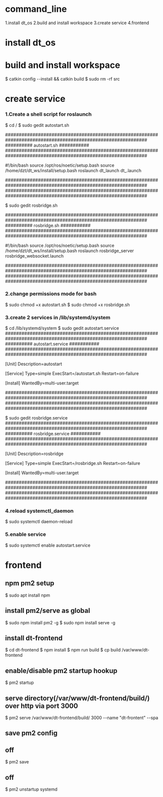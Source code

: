 # command_line

1.install dt_os
2.build and install workspace
3.create service
4.frontend


# install dt_os


# build and install workspace

$ catkin config --install && catkin build
$ sudo rm -rf src

# create service

### 1.Create a shell script for roslaunch

$ cd /
$ sudo gedit autostart.sh

############################################################################################################
##########										autostart.sh									 ###########
############################################################################################################

#!/bin/bash
source /opt/ros/noetic/setup.bash
source /home/dzt/dt_ws/install/setup.bash
roslaunch dt_launch dt_.launch

############################################################################################################
############################################################################################################

$ sudo gedit rosbridge.sh

############################################################################################################
##########										rosbridge.sh									 ###########
############################################################################################################

#!/bin/bash
source /opt/ros/noetic/setup.bash
source /home/dzt/dt_ws/install/setup.bash
roslaunch rosbridge_server rosbridge_websocket.launch 

############################################################################################################
############################################################################################################

### 2.change permissions mode for bash
$ sudo chmod +x autostart.sh
$ sudo chmod +x rosbridge.sh

### 3.create 2 services in /lib/systemd/system

$ cd /lib/systemd/system
$ sudo gedit autostart.service
############################################################################################################
##########									autostart.service									 ###########
############################################################################################################

[Unit]
Description=autostart

[Service]
Type=simple
ExecStart=/autostart.sh
Restart=on-failure

[Install]
WantedBy=multi-user.target

############################################################################################################
############################################################################################################

$ sudo gedit rosbridge.service
############################################################################################################
##########									rosbridge.service									 ###########
############################################################################################################

[Unit]
Description=rosbridge

[Service]
Type=simple
ExecStart=/rosbridge.sh
Restart=on-failure

[Install]
WantedBy=multi-user.target

############################################################################################################
############################################################################################################

### 4.reload systemctl_daemon
$ sudo systemctl daemon-reload

### 5.enable service 
$ sudo systemctl enable autostart.service

# frontend
## npm pm2 setup
$ sudo apt install npm

## install pm2/serve as global
$ sudo npm install pm2 -g
$ sudo npm install serve -g 

## install dt-frontend
$ cd dt-frontend
$ npm install
$ npm run build
$ cp build /var/www/dt-frontend

## enable/disable pm2 startup hookup
$ pm2 startup

## serve directory(/var/www/dt-frontend/build/) over http via port 3000
$ pm2 serve /var/www/dt-frontend/build/ 3000 --name "dt-frontent" --spa

## save pm2 config

## off
$ pm2 save

## off
$ pm2 unstartup systemd